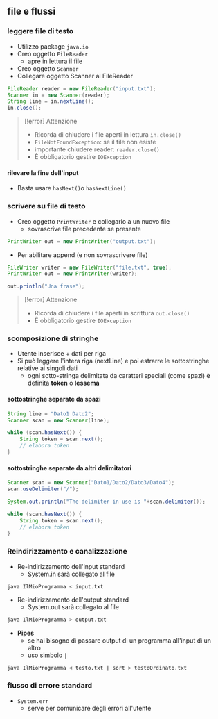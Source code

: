 ## file e flussi
### leggere file di testo
- Utilizzo package ```java.io``` 
- Creo oggetto ```FileReader```
	- apre in lettura il file
- Creo oggetto ```Scanner```
- Collegare oggetto Scanner al FileReader
```java
FileReader reader = new FileReader("input.txt");
Scanner in = new Scanner(reader);
String line = in.nextLine();
in.close();
```

>[!error] Attenzione
>- Ricorda di chiudere i file aperti in lettura ```in.close()```
>- ```FileNotFoundException```: se il file non esiste
>- importante chiudere reader: ```reader.close()```
>- È obbligatorio gestire ```IOException```

#### rilevare la fine dell'input
- Basta usare ```hasNext()```o ```hasNextLine()```

### scrivere su file di testo
- Creo oggetto ```PrintWriter``` e collegarlo a un nuovo file
	- sovrascrive file precedente se presente
```java
PrintWriter out = new PrintWriter("output.txt");
```
- Per abilitare append (e non sovrascrivere file)
```java
FileWriter writer = new FileWriter("file.txt", true);
PrintWriter out = new PrintWriter(writer);

out.println("Una frase");
```

>[!error] Attenzione
>- Ricorda di chiudere i file aperti in scrittura ```out.close()```
>- È obbligatorio gestire ```IOException```

### scomposizione di stringhe
- Utente inserisce + dati per riga
- Si può leggere l'intera riga (nextLine) e poi estrarre le sottostringhe relative ai singoli dati
	- ogni sotto-stringa delimitata da caratteri speciali (come spazi) è definita **token** o **lessema**
#### sottostringhe separate da spazi 
```java
String line = "Dato1 Dato2";
Scanner scan = new Scanner(line);

while (scan.hasNext()) {
	String token = scan.next();
	// elabora token
}
```

#### sottostringhe separate da altri delimitatori
```java
Scanner scan = new Scanner("Dato1/Dato2/Dato3/Dato4");
scan.useDelimiter("/");

System.out.println("The delimiter in use is "+scan.delimiter());

while (scan.hasNext()) {
	String token = scan.next();
	// elabora token
}
```

### Reindirizzamento e canalizzazione
- Re-indirizzamento dell'input standard
	- System.in sarà collegato al file
```bash
java IlMioProgramma < input.txt
```

- Re-indirizzamento dell'output standard
	- System.out sarà collegato  al file
```bash
java IlMioProgramma > output.txt
```

- **Pipes**
	- se hai bisogno di passare output di un programma all'input di un altro
	- uso simbolo ```|``` 
```shell
java IlMioProgramma < testo.txt | sort > testoOrdinato.txt
```

### flusso di errore standard
- ```System.err```
	- serve per comunicare degli errori all'utente